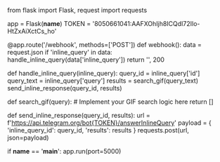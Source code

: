 from flask import Flask, request
import requests

app = Flask(__name__)
TOKEN = '8050661041:AAFXOhIjh8ICQdI72Ilo-HtZxAiXctCs_ho'

@app.route('/webhook', methods=['POST'])
def webhook():
    data = request.json
    if 'inline_query' in data:
        handle_inline_query(data['inline_query'])
    return '', 200

def handle_inline_query(inline_query):
    query_id = inline_query['id']
    query_text = inline_query['query']
    results = search_gif(query_text)
    send_inline_response(query_id, results)

def search_gif(query):
    # Implement your GIF search logic here
    return []

def send_inline_response(query_id, results):
    url = f'https://api.telegram.org/bot{TOKEN}/answerInlineQuery'
    payload = {
        'inline_query_id': query_id,
        'results': results
    }
    requests.post(url, json=payload)

if __name__ == '__main__':
    app.run(port=5000)
